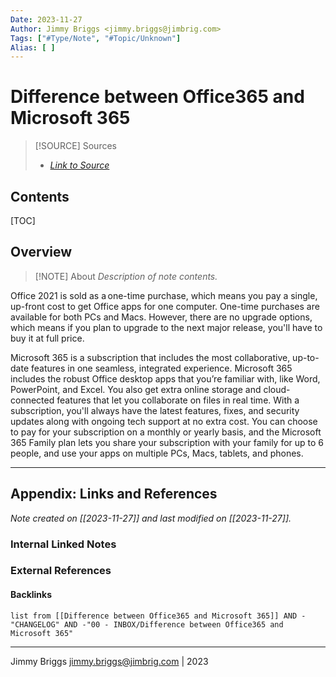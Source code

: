 ```yaml
---
Date: 2023-11-27
Author: Jimmy Briggs <jimmy.briggs@jimbrig.com>
Tags: ["#Type/Note", "#Topic/Unknown"]
Alias: [ ]
---
```


# Difference between Office365 and Microsoft 365

> [!SOURCE] Sources
> - *[Link to Source]()*

## Contents

[TOC]

## Overview

> [!NOTE] About
> *Description of note contents.*

Office 2021 is sold as a one-time purchase, which means you pay a single, up-front cost to get Office apps for one computer. One-time purchases are available for both PCs and Macs. However, there are no upgrade options, which means if you plan to upgrade to the next major release, you'll have to buy it at full price. 

Microsoft 365 is a subscription that includes the most collaborative, up-to-date features in one seamless, integrated experience. Microsoft 365 includes the robust Office desktop apps that you’re familiar with, like Word, PowerPoint, and Excel. You also get extra online storage and cloud-connected features that let you collaborate on files in real time. With a subscription, you'll always have the latest features, fixes, and security updates along with ongoing tech support at no extra cost. You can choose to pay for your subscription on a monthly or yearly basis, and the Microsoft 365 Family plan lets you share your subscription with your family for up to 6 people, and use your apps on multiple PCs, Macs, tablets, and phones.

***

## Appendix: Links and References

*Note created on [[2023-11-27]] and last modified on [[2023-11-27]].*

### Internal Linked Notes

### External References

#### Backlinks

```dataview
list from [[Difference between Office365 and Microsoft 365]] AND -"CHANGELOG" AND -"00 - INBOX/Difference between Office365 and Microsoft 365"
```


***

Jimmy Briggs <jimmy.briggs@jimbrig.com> | 2023


